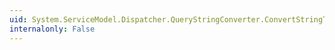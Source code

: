 ```yaml
---
uid: System.ServiceModel.Dispatcher.QueryStringConverter.ConvertStringToValue(System.String,System.Type)
internalonly: False
---
```

